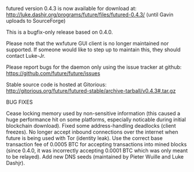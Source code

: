 futured version 0.4.3 is now available for download at:
http://luke.dashjr.org/programs/future/files/futured-0.4.3/ (until Gavin uploads to SourceForge)

This is a bugfix-only release based on 0.4.0.

Please note that the wxfuture GUI client is no longer maintained nor supported. If someone would like to step up to maintain this, they should contact Luke-Jr.

Please report bugs for the daemon only using the issue tracker at github:
https://github.com/future/future/issues

Stable source code is hosted at Gitorious:
http://gitorious.org/future/futured-stable/archive-tarball/v0.4.3#.tar.gz

BUG FIXES

Cease locking memory used by non-sensitive information (this caused a huge performance hit on some platforms, especially noticable during initial blockchain download).
Fixed some address-handling deadlocks (client freezes).
No longer accept inbound connections over the internet when future is being used with Tor (identity leak).
Use the correct base transaction fee of 0.0005 BTC for accepting transactions into mined blocks (since 0.4.0, it was incorrectly accepting 0.0001 BTC which was only meant to be relayed).
Add new DNS seeds (maintained by Pieter Wuille and Luke Dashjr).

